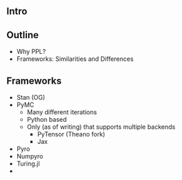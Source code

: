 
## Intro

## Outline 
- Why PPL?
- Frameworks: Similarities and Differences


## Frameworks

- Stan (OG)
- PyMC
	- Many different iterations
	- Python based
	- Only (as of writing) that supports multiple backends
		- PyTensor (Theano fork)
		- Jax
- Pyro
- Numpyro
- Turing.jl
- 